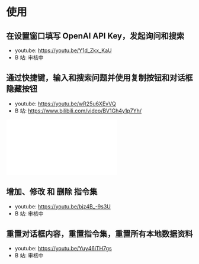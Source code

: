 ---
---

# 使用

## 在设置窗口填写 OpenAI API Key，发起询问和搜索

- youtube: https://youtu.be/Y1d_Zkx_KaU
- B 站: 审核中

## 通过快捷键，输入和搜索问题并使用复制按钮和对话框隐藏按钮

- youtube: https://youtu.be/wR25u6XEvVQ
- B 站: https://www.bilibili.com/video/BV1Gh4y1p7Yh/

<iframe src="//player.bilibili.com/player.html?bvid=BV1Gh4y1p7Yh&page=1" scrolling="no" border="0" frameBorder="no" framespacing="0" allowfullscreen="true"> </iframe>

## 增加、修改 和 删除 指令集

- youtube: https://youtu.be/bjz4B_-9s3U
- B 站: 审核中

## 重置对话框内容，重置指令集，重置所有本地数据资料

- youtube: https://youtu.be/Yuy46iTH7gs
- B 站: 审核中
